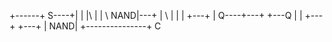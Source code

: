 +------+
S----+|      |
     |\      |
     | \ NAND|---+
     |  \    |   |
     |   +---+   |
Q----+---+       +---Q
        |       |
     +---+       +---+
     |            NAND|
     +---------------+
                C
